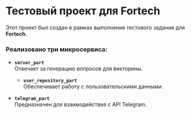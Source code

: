 # Тестовый проект для Fortech

Этот проект был создан в рамках выполнения тестового задания для **Fortech**.  

### Реализовано три микросервиса:

- **`server_part`**  
  Отвечает за генерацию вопросов для викторины.

  - **`user_repository_part`**  
  Обеспечивает работу с пользовательскими данными.

- **`telegram_part`**  
  Предназначен для взаимодействия с API Telegram.


